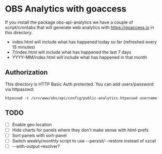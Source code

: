 # OBS Analytics with goaccess

If you install the package obs-api-analytics we have a couple of
script/crontabs that will generate web analytics with https://goaccess.io in
this directory.

- index.html will include what has happened today so far (refreshed every 15 minutes)
- 7/index.html will include what has happened the last 7 days
- YYYY-MM/index.html will include what has happened in that month

## Authorization

This directory is HTTP Basic Auth protected. You can add users/password via
httpasswd:

```shell
htpasswd -c /srv/www/obs/api/config/public-analytics.htpasswd username
```

## TODO

- [ ] Enable geo location
- [ ] Hide charts for panels where they don't make sense with html-prefs
- [ ] Sort panels with sort-panel
- [ ] Switch weekly/monthly script to use --persist/--restore instead of xzcat
- [ ] --with-output-resolver?
